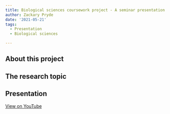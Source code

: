 ```yaml
---
title: Biological sciences coursework project - A seminar presentation on a recent publication
author: Zackary Pryde
date: '2021-05-21'
tags:
  - Presentation
  - Biological sciences

---
```


## About this project

## The research topic

## Presentation

[View on YouTube](https://youtu.be/cpNkoVuz-FQ)



